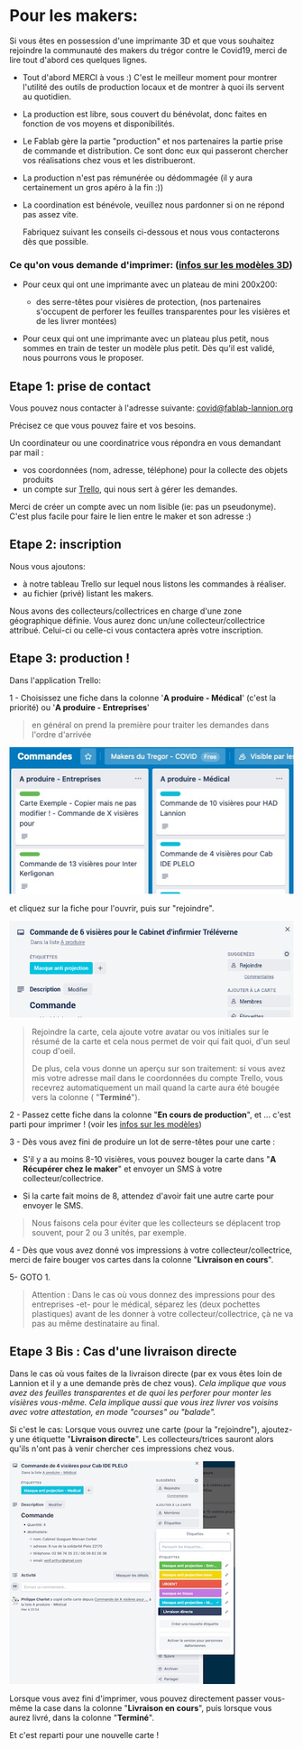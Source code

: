 Pour les makers:
================

Si vous êtes en possession d'une imprimante 3D
et que vous souhaitez rejoindre la communauté des makers du trégor contre le Covid19,
 merci de lire tout d'abord ces quelques lignes.

- Tout d'abord MERCI à vous :) C'est le meilleur moment pour montrer
  l'utilité des outils de production locaux et de montrer à quoi
  ils servent au quotidien.
- La production est libre, sous couvert du bénévolat, donc faites
  en fonction de vos moyens et disponibilités.
- Le Fablab gère la partie "production" et nos partenaires la partie
  prise de commande et distribution. 
  Ce sont donc eux qui passeront chercher vos réalisations chez vous et les distribueront.
- La production n'est pas rémunérée ou dédommagée (il y aura certainement un
  gros apéro à la fin :))
- La coordination est bénévole, veuillez nous pardonner si on ne répond pas
  assez vite. 
  
  Fabriquez suivant les conseils ci-dessous et nous vous contacterons dès que possible.
  
  
  
###   Ce qu'on vous demande d'imprimer: ([infos sur les modèles 3D](modeles3DCovid.md))
-  Pour ceux qui ont une imprimante avec un plateau de mini 200x200: 
   - des serre-têtes pour visières de protection, (nos partenaires s'occupent de perforer les feuilles transparentes pour les visières et de les livrer montées)

-  Pour ceux qui ont une imprimante avec un plateau plus petit, nous sommes en train de tester un modèle plus petit. Dès qu'il est validé, nous pourrons vous le proposer.



Etape 1: prise de contact
-----------

Vous pouvez nous contacter à l'adresse suivante: [covid@fablab-lannion.org](mailto://covid@fablab-lannion.org)

Précisez ce que vous pouvez faire et vos besoins.

Un coordinateur ou une coordinatrice vous répondra en vous demandant par mail :
-  vos coordonnées (nom, adresse, téléphone) pour la collecte des objets produits
-  un compte sur [Trello](https://trello.com),  qui nous sert à gérer les demandes.

  Merci de créer un compte avec un nom lisible (ie: pas un pseudonyme).
  C'est plus facile pour faire le lien entre le maker et son adresse :)
  
 
Etape 2: inscription
------------

Nous vous ajoutons:

- à notre tableau Trello sur lequel nous listons les commandes à réaliser.
- au fichier (privé) listant les makers.

Nous avons des collecteurs/collectrices en charge d'une zone géographique définie. 
Vous aurez donc un/une collecteur/collectrice attribué. 
Celui-ci ou celle-ci vous contactera après votre inscription.
  



Etape 3: production !
------

Dans l'application Trello:

1 - Choisissez une fiche dans la colonne '**A produire - Médical**' (c'est la priorité) ou '**A produire - Entreprises**'
> en général on prend la première pour traiter les demandes dans l'ordre d'arrivée

 ![trello-aproduire](./images/covid19/ColonnesAproduire.jpg)


 et cliquez sur la fiche pour l'ouvrir, puis sur "rejoindre".
  
  ![trello-rejoindre](./images/covid19/trello1.png)
  
  

> Rejoindre la carte, cela ajoute votre avatar ou vos initiales sur le résumé de la carte et cela nous permet de voir qui fait quoi, d'un seul coup d'oeil.
>  
> De plus, cela vous donne un aperçu sur son traitement: si vous avez mis votre adresse mail dans le coordonnées du compte Trello, 
> vous recevrez automatiquement un mail quand la carte aura été bougée vers la colonne ( "**Terminé**"). 

 2 - Passez cette fiche dans la colonne "**En cours de production**", et ... c'est parti pour imprimer ! (voir les [infos sur les modèles](modeles3DCovid.md))
 
 3 -  Dès vous avez fini de produire un lot de serre-têtes pour une carte : 
 	
 - S'il y a au moins 8-10 visières, vous pouvez bouger la carte dans "**A Récupérer chez le maker**" et envoyer un SMS à votre collecteur/collectrice. 

 - Si la carte fait moins de 8, attendez d'avoir fait une autre carte pour envoyer le SMS.

> Nous faisons cela pour éviter que les collecteurs se déplacent trop souvent, pour 2 ou 3 unités, par exemple.



4 - Dès que vous avez donné vos impressions à votre collecteur/collectrice, merci de faire bouger vos cartes dans la colonne "**Livraison en cours**".

5- GOTO 1.


> Attention : Dans le cas où vous donnez des impressions pour des entreprises -et- pour le médical, séparez les (deux pochettes plastiques) avant de les donner à votre collecteur/collectrice, çà ne va pas au même destinataire au final.

Etape 3 Bis : Cas d'une livraison directe
------------------------------------------
Dans le cas où vous faites de la livraison directe (par ex vous êtes loin de Lannion et il y a une demande près de chez vous).
*Cela implique que vous avez des feuilles transparentes et de quoi les perforer pour monter les visières vous-même.
Cela implique aussi que vous irez livrer vos voisins avec votre attestation, en mode "courses" ou "balade".*

Si c'est le cas: Lorsque vous ouvrez une carte (pour la "rejoindre"), ajoutez-y une étiquette "**Livraison directe**". 
Les collecteurs/trices sauront alors qu'ils n'ont pas à venir chercher ces impressions chez vous.

![tiquettesTrello](./images/covid19/EtiquettesTrello.jpg)

Lorsque vous avez fini d'imprimer, vous pouvez directement passer vous-même la case dans la colonne "**Livraison en cours**", 
puis lorsque vous aurez livré, dans la colonne "**Terminé**".

Et c'est reparti pour une nouvelle carte !






